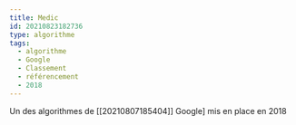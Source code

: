 ```yaml
---
title: Medic
id: 20210823182736
type: algorithme
tags:
  - algorithme
  - Google
  - Classement
  - référencement
  - 2018
---
```


Un des  algorithmes  de [[20210807185404]] Google] mis en place en 2018